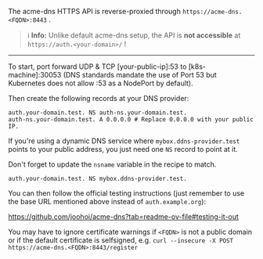 The acme-dns HTTPS API is reverse-proxied through `https://acme-dns.<FQDN>:8443` .

> ℹ️ **Info:** Unlike default acme-dns setup, the API is **not accessible** at `https://auth.<your-domain>/` !

----

To start, port forward UDP & TCP [your-public-ip]:53 to [k8s-machine]:30053 (DNS standards mandate the use of Port 53 but Kubernetes does not allow :53 as a NodePort by default).

Then create the following records at your DNS provider:

```
auth.your-domain.test. NS auth-ns.your-domain.test.
auth-ns.your-domain.test. A 0.0.0.0 # Replace 0.0.0.0 with your public IP.
```

If you're using a dynamic DNS service where `mybox.ddns-provider.test` points to your public address, you just need one `NS` record to point at it.

Don't forget to update the `nsname` variable in the recipe to match.

```
auth.your-domain.test. NS mybox.ddns-provider.test.
```

You can then follow the official testing instructions (just remember to use the base URL mentioned above instead of `auth.example.org`):

https://github.com/joohoi/acme-dns?tab=readme-ov-file#testing-it-out

You may have to ignore certificate warnings if `<FQDN>` is not a public domain or if the default certificate is selfsigned, e.g.
`curl --insecure -X POST https://acme-dns.<FQDN>:8443/register`
